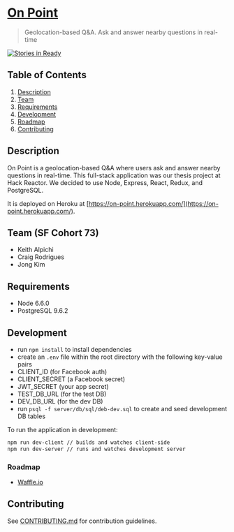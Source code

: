 # [On Point](https://on-point.herokuapp.com/)

> Geolocation-based Q&A. Ask and answer nearby questions in real-time

[![Stories in Ready](https://badge.waffle.io/canorouscrocodiles/thesis.svg?label=ready&title=Ready)](http://waffle.io/canorouscrocodiles/thesis)



## Table of Contents

1. [Description](#description)
1. [Team](#team)
1. [Requirements](#requirements)
1. [Development](#development)
1. [Roadmap](#roadmap)
1. [Contributing](#contributing)

## Description

On Point is a geolocation-based Q&A where users ask and answer nearby questions in real-time. This full-stack application was our thesis project at Hack Reactor. We decided to use Node, Express, React, Redux, and PostgreSQL.

It is deployed on Heroku at [https://on-point.herokuapp.com/](https://on-point.herokuapp.com/).

## Team (SF Cohort 73)

  - Keith Alpichi
  - Craig Rodrigues
  - Jong Kim

## Requirements

- Node 6.6.0
- PostgreSQL 9.6.2

## Development

- run `npm install` to install dependencies
- create an `.env` file within the root directory with the following key-value pairs
 - CLIENT_ID (for Facebook auth)
 - CLIENT_SECRET (a Facebook secret)
 - JWT_SECRET (your app secret)
 - TEST_DB_URL (for the test DB)
 - DEV_DB_URL (for the dev DB)
- run `psql -f server/db/sql/deb-dev.sql` to create and seed development DB tables

To run the application in development:

```sh
npm run dev-client // builds and watches client-side
npm run dev-server // runs and watches development server
```

### Roadmap

- [Waffle.io](http://waffle.io/canorouscrocodiles/thesis)

## Contributing

See [CONTRIBUTING.md](CONTRIBUTING.md) for contribution guidelines.

